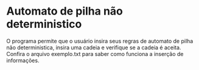 # Automato de pilha não deterministico

O programa permite que o usuário insira seus regras de automato de pilha não deterministica, insira uma cadeia e verifique se a cadeia é aceita.
Confira o arquivo exemplo.txt para saber como funciona a inserção de informações.
